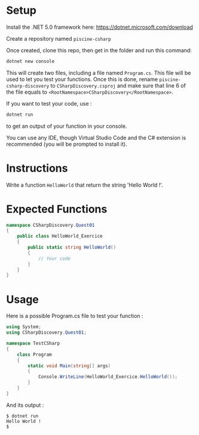 # Setup

Install the .NET 5.0 framework here:
https://dotnet.microsoft.com/download

Create a repository named `piscine-csharp`

Once created, clone this repo, then get in the folder and run this command:

```sh
dotnet new console
```

This will create two files, including a file named `Program.cs`. This file will be used to let you test your functions. 
Once this is done, rename `piscine-csharp-discovery` to `CSharpDiscovery.csproj` and make sure that line 6 of the file equals to `<RootNamespace>CSharpDiscovery</RootNamespace>`.

If you want to test your code, use :

```sh
dotnet run
```

to get an output of your function in your console.

You can use any IDE, though Virtual Studio Code and the C# extension is recommended (you will be prompted to install it).

# Instructions

Write a function `HelloWorld` that return the string 'Hello World !'.

# Expected Functions

```C#
namespace CSharpDiscovery.Quest01
{
    public class HelloWorld_Exercice
    {
        public static string HelloWorld()
        {
            // Your code
        }
    }
}
```

# Usage

Here is a possible Program.cs file to test your function :

```C#
using System;
using CSharpDiscovery.Quest01;

namespace TestCSharp
{
    class Program
    {
        static void Main(string[] args)
        {
            Console.WriteLine(HelloWorld_Exercice.HelloWorld());
        }
    }
}
```

And its output :

```
$ dotnet run
Hello World !
$
```
